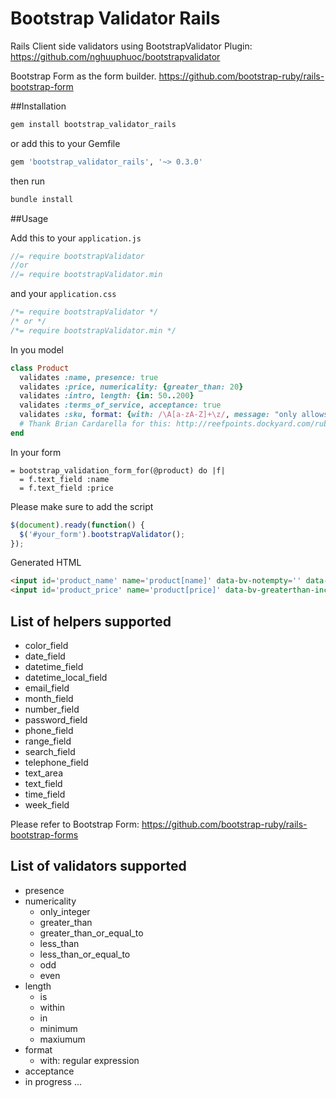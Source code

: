 Bootstrap Validator Rails
=========================

Rails Client side validators using BootstrapValidator Plugin: https://github.com/nghuuphuoc/bootstrapvalidator

Bootstrap Form as the form builder. https://github.com/bootstrap-ruby/rails-bootstrap-form

##Installation

```sh
gem install bootstrap_validator_rails
```

or add this to your Gemfile

```ruby
gem 'bootstrap_validator_rails', '~> 0.3.0'
```

then run 

```sh
bundle install
```

##Usage

Add this to your `application.js`

```javascript
//= require bootstrapValidator
//or
//= require bootstrapValidator.min
```

and your `application.css`

```css
/*= require bootstrapValidator */
/* or */
/*= require bootstrapValidator.min */
```

In you model

```ruby
class Product
  validates :name, presence: true
  validates :price, numericality: {greater_than: 20}
  validates :intro, length: {in: 50..200}
  validates :terms_of_service, acceptance: true
  validates :sku, format: {with: /\A[a-zA-Z]+\z/, message: "only allows letters"}
  # Thank Brian Cardarella for this: http://reefpoints.dockyard.com/ruby/2011/11/18/convert-ruby-regexp-to-javascript-regex.html
end
```

In your form

```haml
= bootstrap_validation_form_for(@product) do |f|
  = f.text_field :name
  = f.text_field :price
```
Please make sure to add the script
```javascript
$(document).ready(function() {
  $('#your_form').bootstrapValidator();
});
```

Generated HTML

```html
<input id='product_name' name='product[name]' data-bv-notempty='' data-bv-notempty-message='cannot be blank'/> 
<input id='product_price' name='product[price]' data-bv-greaterthan-inclusive='false' data-bv-greaterthan-value='20' />
```

## List of helpers supported

* color_field 
* date_field  
* datetime_field
* datetime_local_field
* email_field 
* month_field 
* number_field 
* password_field 
* phone_field
* range_field 
* search_field 
* telephone_field 
* text_area 
* text_field 
* time_field
* week_field

Please refer to Bootstrap Form: https://github.com/bootstrap-ruby/rails-bootstrap-forms

## List of validators supported
* presence
* numericality
  * only_integer 
  * greater_than
  * greater_than_or_equal_to 
  * less_than 
  * less_than_or_equal_to
  * odd
  * even
* length
  * is
  * within
  * in
  * minimum
  * maxiumum
* format
  * with: regular expression
* acceptance
* in progress ...

